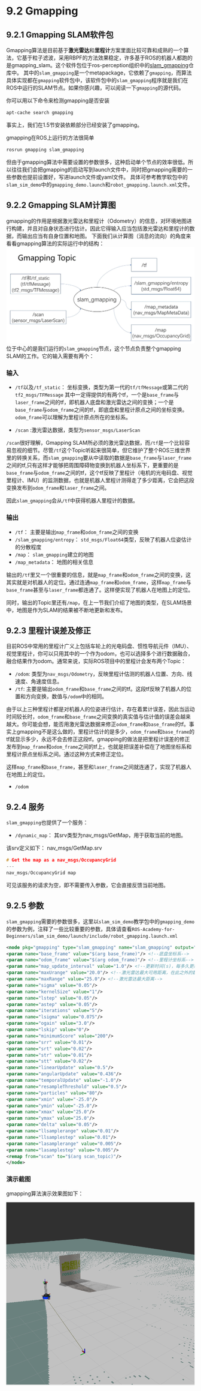 # 9.2 Gmapping

## 9.2.1 Gmapping SLAM软件包
Gmapping算法是目前基于**激光雷达**和**里程计**方案里面比较可靠和成熟的一个算法，它基于粒子滤波，采用RBPF的方法效果稳定，许多基于ROS的机器人都跑的是gmapping_slam。这个软件包位于ros-perception组织中的[slam_gmapping](https://github.com/ros-perception/slam_gmapping)仓库中。
其中的`slam_gmapping`是一个metapackage，它依赖了`gmapping`，而算法具体实现都在`gmapping`软件包中，该软件包中的`slam_gmapping`程序就是我们在ROS中运行的SLAM节点。如果你感兴趣，可以阅读一下`gmapping`的源代码。


你可以用以下命令来检测gmapping是否安装
```bash
apt-cache search gmapping
```
事实上，我们在1.5节安装依赖部分已经安装了gmapping。

gmapping在ROS上运行的方法很简单
```bash
rosrun gmapping slam_gmapping
```
但由于gmapping算法中需要设置的参数很多，这种启动单个节点的效率很低。所以往往我们会把gmapping的启动写到launch文件中，同时把gmapping需要的一些参数也提前设置好，写进launch文件或yaml文件。
具体可参考教学软包中的`slam_sim_demo`中的`gmapping_demo.launch`和`robot_gmapping.launch.xml`文件。


## 9.2.2 Gmapping SLAM计算图
gmapping的作用是根据激光雷达和里程计（Odometry）的信息，对环境地图进行构建，并且对自身状态进行估计。因此它得输入应当包括激光雷达和里程计的数据，而输出应当有自身位置和地图。
下面我们从计算图（消息的流向）的角度来看看gmapping算法的实际运行中的结构：
![slam_gmapping](/pics/gmapping.jpg)
位于中心的是我们运行的`slam_gmapping`节点，这个节点负责整个gmapping SLAM的工作。它的输入需要有两个：
### 输入
* `/tf`以及`/tf_static`： 坐标变换，类型为第一代的`tf/tfMessage`或第二代的`tf2_msgs/TFMessage`
其中一定得提供的有两个tf，一个是`base_frame`与`laser_frame`之间的tf，即机器人底盘和激光雷达之间的变换；一个是`base_frame`与`odom_frame`之间的tf，即底盘和里程计原点之间的坐标变换。`odom_frame`可以理解为里程计原点所在的坐标系。


* `/scan` :激光雷达数据，类型为`sensor_msgs/LaserScan`


`/scan`很好理解，Gmapping SLAM所必须的激光雷达数据，而`/tf`是一个比较容易忽视的细节。尽管`/tf`这个Topic听起来很简单，但它维护了整个ROS三维世界里的转换关系，而`slam_gmapping`要从中读取的数据是`base_frame`与`laser_frame`之间的tf,只有这样才能够把周围障碍物变换到机器人坐标系下，更重要的是`base_frame`与`odom_frame`之间的tf，这个tf反映了里程计（电机的光电码盘、视觉里程计、IMU）的监测数据，也就是机器人里程计测得走了多少距离，它会把这段变换发布到`odom_frame`和`laser_frame`之间。


因此`slam_gmapping`会从`/tf`中获得机器人里程计的数据。


### 输出
* `/tf`： 主要是输出`map_frame`和`odom_frame`之间的变换
* `/slam_gmapping/entropy`： `std_msgs/Float64`类型，反映了机器人位姿估计的分散程度
* `/map`： `slam_gmapping`建立的地图
* `/map_metadata`： 地图的相关信息


输出的`/tf`里又一个很重要的信息，就是`map_frame`和`odom_frame`之间的变换，这其实就是对机器人的定位。通过连通`map_frame`和`odom_frame`，这样`map_frame`与`base_frame`甚至与`laser_frame`都连通了。这样便实现了机器人在地图上的定位。


同时，输出的Topic里还有`/map`，在上一节我们介绍了地图的类型，在SLAM场景中，地图是作为SLAM的结果被不断地更新和发布。



## 9.2.3 里程计误差及修正


目前ROS中常用的里程计广义上包括车轮上的光电码盘、惯性导航元件（IMU）、视觉里程计，你可以只用其中的一个作为odom，也可以选择多个进行数据融合，融合结果作为odom。通常来说，实际ROS项目中的里程计会发布两个Topic：
* `/odom`: 类型为`nav_msgs/Odometry`，反映里程计估测的机器人位置、方向、线速度、角速度信息。
* `/tf`: 主要是输出`odom_frame`和`base_frame`之间的tf。这段tf反映了机器人的位置和方向变换，数值与`/odom`中的相同。


由于以上三种里程计都是对机器人的位姿进行估计，存在着累计误差，因此当运动时间较长时，`odom_frame`和`base_frame`之间变换的真实值与估计值的误差会越来越大。你可能会想，能否用激光雷达数据来修正`odom_frame`和`base_frame`的tf。事实上gmapping不是这么做的，里程计估计的是多少，`odom_frame`和`base_frame`的tf就显示多少，永远不会去修正这段tf。gmapping的做法是把里程计误差的修正发布到`map_frame`和`odom_frame`之间的tf上，也就是把误差补偿在了地图坐标系和里程计原点坐标系之间。通过这种方式来修正定位。


这样`map_frame`和`base_frame`，甚至和`laser_frame`之间就连通了，实现了机器人在地图上的定位。
* `/odom`


## 9.2.4 服务
`slam_gmapping`也提供了一个服务：
* `/dynamic_map`： 其srv类型为nav_msgs/GetMap，用于获取当前的地图。


该srv定义如下：
nav_msgs/GetMap.srv
```cpp
# Get the map as a nav_msgs/OccupancyGrid
---
nav_msgs/OccupancyGrid map
```
可见该服务的请求为空，即不需要传入参数，它会直接反馈当前地图。


## 9.2.5 参数
`slam_gmapping`需要的参数很多，这里以`slam_sim_demo`教学包中的`gmapping_demo`的参数为例，注释了一些比较重要的参数，具体请查看`ROS-Academy-for-Beginners/slam_sim_demo/launch/include/robot_gmapping.launch.xml`


```xml
<node pkg="gmapping" type="slam_gmapping" name="slam_gmapping" output="screen">
<param name="base_frame" value="$(arg base_frame)"/> <!--底盘坐标系-->
<param name="odom_frame" value="$(arg odom_frame)"/> <!--里程计坐标系-->
<param name="map_update_interval" value="1.0"/> <!--更新时间(s)，每多久更新一次地图，不是频率-->
<param name="maxUrange" value="20.0"/> <!--激光雷达最大可用距离，在此之外的数据截断不用-->
<param name="maxRange" value="25.0"/> <!--激光雷达最大距离-->
<param name="sigma" value="0.05"/>
<param name="kernelSize" value="1"/>
<param name="lstep" value="0.05"/>
<param name="astep" value="0.05"/>
<param name="iterations" value="5"/>
<param name="lsigma" value="0.075"/>
<param name="ogain" value="3.0"/>
<param name="lskip" value="0"/>
<param name="minimumScore" value="200"/>
<param name="srr" value="0.01"/>
<param name="srt" value="0.02"/>
<param name="str" value="0.01"/>
<param name="stt" value="0.02"/>
<param name="linearUpdate" value="0.5"/>
<param name="angularUpdate" value="0.436"/>
<param name="temporalUpdate" value="-1.0"/>
<param name="resampleThreshold" value="0.5"/>
<param name="particles" value="80"/>
<param name="xmin" value="-25.0"/>
<param name="ymin" value="-25.0"/>
<param name="xmax" value="25.0"/>
<param name="ymax" value="25.0"/>
<param name="delta" value="0.05"/>
<param name="llsamplerange" value="0.01"/>
<param name="llsamplestep" value="0.01"/>
<param name="lasamplerange" value="0.005"/>
<param name="lasamplestep" value="0.005"/>
<remap from="scan" to="$(arg scan_topic)"/>
</node>
```

### 演示截图

gmapping算法演示效果图如下：

![](/pics/gmapping_demon.png)




